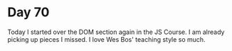 # Day 70

Today I started over the DOM section again in the JS Course. I am already picking up pieces I missed. I love Wes Bos' teaching style so much.
